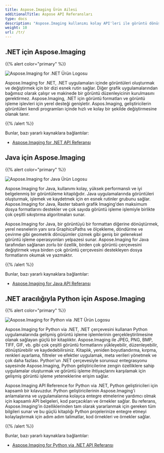 ```yaml
---
title: Aspose.Imaging Ürün Ailesi
additionalTitle: Aspose API Referansları
type: docs
description: "Aspose.Imaging kullanımı kolay API'leri ile görüntü dönüştürücü ve belge görüntü işleme kendi kendine barındırılan veya bulut uygulamaları geliştirin. Aspose.Imaging, .NET, Java ve diğer platformlar için mevcuttur."
weight: 10
url: /tr/
---
```


## .NET için Aspose.Imaging

{{% alert color="primary" %}} 

![Aspose.Imaging for .NET Ürün Logosu](../home_1.png)

Aspose.Imaging for .NET, .NET uygulamaları içinde görüntüleri oluşturmak ve değiştirmek için bir dizi esnek rutin sağlar. Diğer grafik uygulamalarından bağımsız olarak çalışır ve makinede bir görüntü düzenleyicinin kurulmasını gerektirmez. Aspose.Imaging, .NET için görüntü formatları ve görüntü işleme işlevleri için yerel desteği genişletir. Aspos.Imaging, geliştiricilerin görüntüleri kendi programları içinde hızlı ve kolay bir şekilde değiştirmesine olanak tanır.

{{% /alert %}}

Bunlar, bazı yararlı kaynaklara bağlantılar:
- [Aspose.Imaging for .NET API Referansı](/imaging/tr/net/)

## Java için Aspose.Imaging

{{% alert color="primary" %}}

![Aspose.Imaging for Java Ürün Logosu](../home_2.png)

Aspose.Imaging for Java, kullanımı kolay, yüksek performanslı ve iyi belgelenmiş bir görüntüleme kitaplığıdır. Java uygulamalarında görüntüleri oluşturmak, işlemek ve kaydetmek için en esnek rutinler grubunu sağlar. Aspose.Imaging for Java, Raster tabanlı grafik Imaging'den maksimum dosya formatlarını destekler ve çok sayıda görüntü işleme işlemiyle birlikte çok çeşitli sıkıştırma algoritmaları sunar.

Aspose.Imaging for Java, bir görüntüyü bir formattan diğerine dönüştürmek, yerel nesnelerin yanı sıra GraphicsPaths ve ölçekleme, döndürme ve çevirme gibi geometrik dönüşümler çizmek gibi geniş bir geleneksel görüntü işleme operasyonları yelpazesi sunar. Aspose.Imaging for Java tarafından sağlanan zorlu bir özellik, birden çok görüntü çerçevesini değiştirmek veya birden çok görüntü çerçevesini destekleyen dosya formatlarını okumak ve yazmaktır.

{{% /alert %}}

Bunlar, bazı yararlı kaynaklara bağlantılar:

- [Aspose.Imaging for Java API Referansı](/imaging/java/)

## .NET aracılığıyla Python için Aspose.Imaging

{{% alert color="primary" %}}

![Aspose.Imaging for Python via .NET Ürün Logosu](../home_4.png)

Aspose.Imaging for Python via .NET, .NET çerçevesini kullanan Python uygulamalarında gelişmiş görüntü işleme işlemlerinin gerçekleştirilmesine olanak sağlayan güçlü bir kitaplıktır. Aspose.Imaging ile JPEG, PNG, BMP, TIFF, GIF, vb. gibi çok çeşitli görüntü formatlarını yükleyebilir, düzenleyebilir, dönüştürebilir ve kaydedebilirsiniz. Kitaplık, yeniden boyutlandırma, kırpma, renkleri ayarlama, filtreler ve efektler uygulamak, meta verileri yönetmek ve çok daha fazlası. Python'un .NET çerçevesiyle sorunsuz entegrasyonu sayesinde Aspose.Imaging, Python geliştiricilerine zengin özelliklere sahip uygulamalar oluşturmak ve görüntü işleme ihtiyaçlarını karşılamak için gelişmiş görüntü işleme yeteneklerine erişim sağlar.

Aspose.Imaging API Reference for Python via .NET, Python geliştiricileri için kapsamlı bir kılavuzdur. Python geliştiricilerinin Aspose.Imaging'i anlamalarına ve uygulamalarına kolayca entegre etmelerine yardımcı olmak için kapsamlı API belgeleri, kod parçacıkları ve örnekler sağlar. Bu referans, Aspose.Imaging'in özelliklerinden tam olarak yararlanmak için gereken tüm bilgileri sunar ve bu güçlü kitaplığı Python projelerinize entegre etmeyi kolaylaştırmak için adım adım talimatlar, kod örnekleri ve örnekler sağlar.

{{% /alert %}}

Bunlar, bazı yararlı kaynaklara bağlantılar:

- [Aspose.Imaging for Python via .NET API Referansı](/imaging/python-net/)
